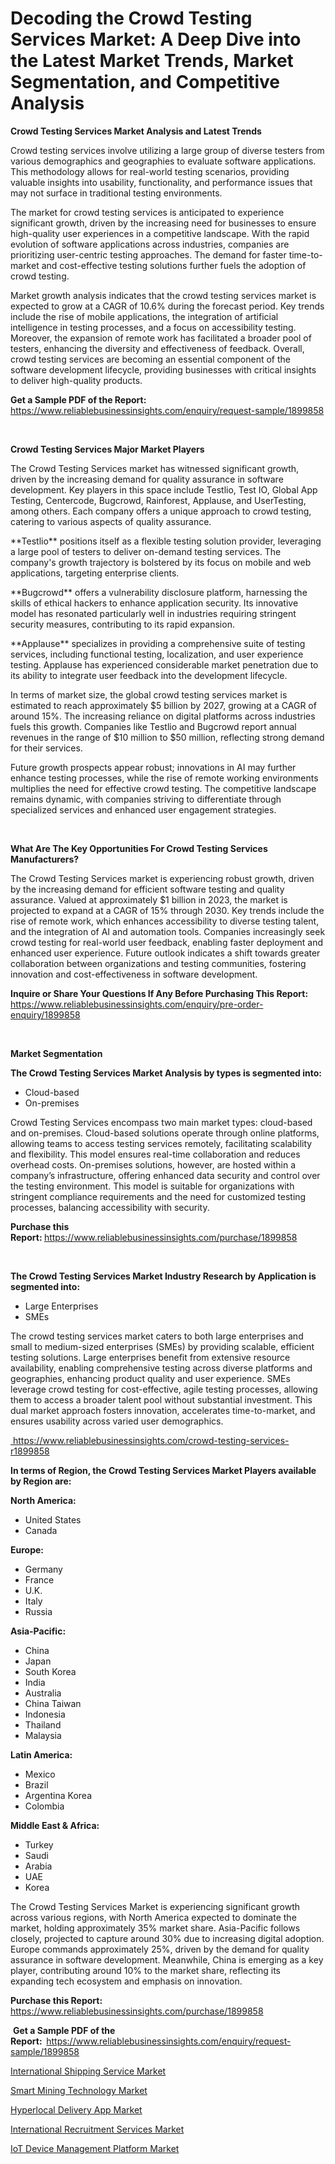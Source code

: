 <p><h1>Decoding the Crowd Testing Services Market: A Deep Dive into the Latest Market Trends, Market Segmentation, and Competitive Analysis</h1></p><p><strong>Crowd Testing Services Market Analysis and Latest Trends</strong></p>
<p><p>Crowd testing services involve utilizing a large group of diverse testers from various demographics and geographies to evaluate software applications. This methodology allows for real-world testing scenarios, providing valuable insights into usability, functionality, and performance issues that may not surface in traditional testing environments. </p><p>The market for crowd testing services is anticipated to experience significant growth, driven by the increasing need for businesses to ensure high-quality user experiences in a competitive landscape. With the rapid evolution of software applications across industries, companies are prioritizing user-centric testing approaches. The demand for faster time-to-market and cost-effective testing solutions further fuels the adoption of crowd testing.</p><p>Market growth analysis indicates that the crowd testing services market is expected to grow at a CAGR of 10.6% during the forecast period. Key trends include the rise of mobile applications, the integration of artificial intelligence in testing processes, and a focus on accessibility testing. Moreover, the expansion of remote work has facilitated a broader pool of testers, enhancing the diversity and effectiveness of feedback. Overall, crowd testing services are becoming an essential component of the software development lifecycle, providing businesses with critical insights to deliver high-quality products.</p></p>
<p><strong>Get a Sample PDF of the Report:&nbsp;</strong> <a href="https://www.reliablebusinessinsights.com/enquiry/request-sample/1899858?utm_campaign=100&utm_medium=2&utm_source=Github&utm_content=ia&utm_term=10032025&utm_id=crowd-testing-services">https://www.reliablebusinessinsights.com/enquiry/request-sample/1899858</a></p>
<p>&nbsp;</p>
<p><strong>Crowd Testing Services Major Market Players</strong></p>
<p><p>The Crowd Testing Services market has witnessed significant growth, driven by the increasing demand for quality assurance in software development. Key players in this space include Testlio, Test IO, Global App Testing, Centercode, Bugcrowd, Rainforest, Applause, and UserTesting, among others. Each company offers a unique approach to crowd testing, catering to various aspects of quality assurance.</p><p>**Testlio** positions itself as a flexible testing solution provider, leveraging a large pool of testers to deliver on-demand testing services. The company's growth trajectory is bolstered by its focus on mobile and web applications, targeting enterprise clients. </p><p>**Bugcrowd** offers a vulnerability disclosure platform, harnessing the skills of ethical hackers to enhance application security. Its innovative model has resonated particularly well in industries requiring stringent security measures, contributing to its rapid expansion.</p><p>**Applause** specializes in providing a comprehensive suite of testing services, including functional testing, localization, and user experience testing. Applause has experienced considerable market penetration due to its ability to integrate user feedback into the development lifecycle.</p><p>In terms of market size, the global crowd testing services market is estimated to reach approximately $5 billion by 2027, growing at a CAGR of around 15%. The increasing reliance on digital platforms across industries fuels this growth. Companies like Testlio and Bugcrowd report annual revenues in the range of $10 million to $50 million, reflecting strong demand for their services. </p><p>Future growth prospects appear robust; innovations in AI may further enhance testing processes, while the rise of remote working environments multiplies the need for effective crowd testing. The competitive landscape remains dynamic, with companies striving to differentiate through specialized services and enhanced user engagement strategies.</p></p>
<p>&nbsp;</p>
<p><strong>What Are The Key Opportunities For Crowd Testing Services Manufacturers?</strong></p>
<p><p>The Crowd Testing Services market is experiencing robust growth, driven by the increasing demand for efficient software testing and quality assurance. Valued at approximately $1 billion in 2023, the market is projected to expand at a CAGR of 15% through 2030. Key trends include the rise of remote work, which enhances accessibility to diverse testing talent, and the integration of AI and automation tools. Companies increasingly seek crowd testing for real-world user feedback, enabling faster deployment and enhanced user experience. Future outlook indicates a shift towards greater collaboration between organizations and testing communities, fostering innovation and cost-effectiveness in software development.</p></p>
<p><strong>Inquire or Share Your Questions If Any Before Purchasing This Report:</strong> <a href="https://www.reliablebusinessinsights.com/enquiry/pre-order-enquiry/1899858?utm_campaign=100&utm_medium=2&utm_source=Github&utm_content=ia&utm_term=10032025&utm_id=crowd-testing-services">https://www.reliablebusinessinsights.com/enquiry/pre-order-enquiry/1899858</a></p>
<p>&nbsp;</p>
<p><strong>Market Segmentation</strong></p>
<p><strong>The Crowd Testing Services Market Analysis by types is segmented into:</strong></p>
<p><ul><li>Cloud-based</li><li>On-premises</li></ul></p>
<p><p>Crowd Testing Services encompass two main market types: cloud-based and on-premises. Cloud-based solutions operate through online platforms, allowing teams to access testing services remotely, facilitating scalability and flexibility. This model ensures real-time collaboration and reduces overhead costs. On-premises solutions, however, are hosted within a company’s infrastructure, offering enhanced data security and control over the testing environment. This model is suitable for organizations with stringent compliance requirements and the need for customized testing processes, balancing accessibility with security.</p></p>
<p><strong>Purchase this Report:&nbsp;</strong><a href="https://www.reliablebusinessinsights.com/purchase/1899858?utm_campaign=100&utm_medium=2&utm_source=Github&utm_content=ia&utm_term=10032025&utm_id=crowd-testing-services">https://www.reliablebusinessinsights.com/purchase/1899858</a></p>
<p>&nbsp;</p>
<p><strong>The Crowd Testing Services Market Industry Research by Application is segmented into:</strong></p>
<p><ul><li>Large Enterprises</li><li>SMEs</li></ul></p>
<p><p>The crowd testing services market caters to both large enterprises and small to medium-sized enterprises (SMEs) by providing scalable, efficient testing solutions. Large enterprises benefit from extensive resource availability, enabling comprehensive testing across diverse platforms and geographies, enhancing product quality and user experience. SMEs leverage crowd testing for cost-effective, agile testing processes, allowing them to access a broader talent pool without substantial investment. This dual market approach fosters innovation, accelerates time-to-market, and ensures usability across varied user demographics.</p></p>
<p><a href="https://www.reliablebusinessinsights.com/crowd-testing-services-r1899858?utm_campaign=100&utm_medium=2&utm_source=Github&utm_content=ia&utm_term=10032025&utm_id=crowd-testing-services">&nbsp;https://www.reliablebusinessinsights.com/crowd-testing-services-r1899858</a></p>
<p><strong>In terms of Region, the Crowd Testing Services Market Players available by Region are:</strong></p>
<p>
    <p> <strong> North America: </strong>
        <ul>
            <li>United States</li>
            <li>Canada</li>
        </ul>
        </p> 
    <p> <strong> Europe: </strong>
        <ul>
            <li>Germany</li>
            <li>France</li>
            <li>U.K.</li>
            <li>Italy</li>
            <li>Russia</li>
        </ul>
        </p> 
    <p> <strong> Asia-Pacific: </strong>
        <ul>
            <li>China</li>
            <li>Japan</li>
            <li>South Korea</li>
            <li>India</li>
            <li>Australia</li>
            <li>China Taiwan</li>
            <li>Indonesia</li>
            <li>Thailand</li>
            <li>Malaysia</li>
        </ul>
        </p> 
    <p> <strong> Latin America: </strong>
        <ul>
            <li>Mexico</li>
            <li>Brazil</li>
            <li>Argentina Korea</li>
            <li>Colombia</li>
        </ul>
        </p> 
    <p> <strong> Middle East & Africa: </strong>
        <ul>
            <li>Turkey</li>
            <li>Saudi</li>
            <li>Arabia</li>
            <li>UAE</li>
            <li>Korea</li>
        </ul>
    </p>
    </p>
<p><p>The Crowd Testing Services Market is experiencing significant growth across various regions, with North America expected to dominate the market, holding approximately 35% market share. Asia-Pacific follows closely, projected to capture around 30% due to increasing digital adoption. Europe commands approximately 25%, driven by the demand for quality assurance in software development. Meanwhile, China is emerging as a key player, contributing around 10% to the market share, reflecting its expanding tech ecosystem and emphasis on innovation.</p></p>
<p><strong>Purchase this Report: </strong><a href="https://www.reliablebusinessinsights.com/purchase/1899858?utm_campaign=100&utm_medium=2&utm_source=Github&utm_content=ia&utm_term=10032025&utm_id=crowd-testing-services">https://www.reliablebusinessinsights.com/purchase/1899858</a></p>
<p>&nbsp;<strong>Get a Sample PDF of the Report:&nbsp;&nbsp;</strong><a href="https://www.reliablebusinessinsights.com/enquiry/request-sample/1899858?utm_campaign=100&utm_medium=2&utm_source=Github&utm_content=ia&utm_term=10032025&utm_id=crowd-testing-services">https://www.reliablebusinessinsights.com/enquiry/request-sample/1899858</a></p>
<p><strong></strong></p>
<p><p><a href="https://github.com/ilanarohalgh/Market-Research-Report-List-1/blob/main/international-shipping-service-market.md?utm_campaign=100&utm_medium=2&utm_source=Github&utm_content=ia&utm_term=10032025&utm_id=crowd-testing-services">International Shipping Service Market</a></p><p><a href="https://github.com/iperitvik8/Market-Research-Report-List-1/blob/main/smart-mining-technology-market.md?utm_campaign=100&utm_medium=2&utm_source=Github&utm_content=ia&utm_term=10032025&utm_id=crowd-testing-services">Smart Mining Technology Market</a></p><p><a href="https://github.com/kadutjoelly83/Market-Research-Report-List-1/blob/main/hyperlocal-delivery-app-market.md?utm_campaign=100&utm_medium=2&utm_source=Github&utm_content=ia&utm_term=10032025&utm_id=crowd-testing-services">Hyperlocal Delivery App Market</a></p><p><a href="https://github.com/frodanlert/Market-Research-Report-List-1/blob/main/international-recruitment-services-market.md?utm_campaign=100&utm_medium=2&utm_source=Github&utm_content=ia&utm_term=10032025&utm_id=crowd-testing-services">International Recruitment Services Market</a></p><p><a href="https://github.com/snaikraso/Market-Research-Report-List-1/blob/main/iot-device-management-platform-market.md?utm_campaign=100&utm_medium=2&utm_source=Github&utm_content=ia&utm_term=10032025&utm_id=crowd-testing-services">IoT Device Management Platform Market</a></p></p>
